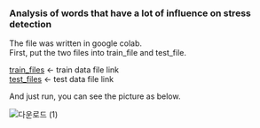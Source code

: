 ### Analysis of words that have a lot of influence on stress detection

The file was written in google colab.  
First, put the two files into train_file and test_file.

[train_files](https://github.com/Haeun-Y/stress-detection/blob/main/dreaddit-train.csv)  <- train data file link  
[test_files](https://github.com/Haeun-Y/stress-detection/blob/main/dreaddit-test.csv)  <- test data file link

And just run, you can see the picture as below.

![다운로드 (1)](https://user-images.githubusercontent.com/66423140/208301343-70c79f15-1346-41a5-acbc-29e06bb4a40e.png)
